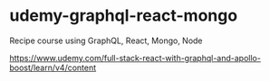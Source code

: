 # udemy-graphql-react-mongo

Recipe course using GraphQL, React, Mongo, Node

https://www.udemy.com/full-stack-react-with-graphql-and-apollo-boost/learn/v4/content

